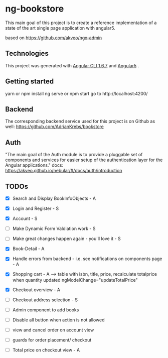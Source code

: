 # ng-bookstore

This main goal of this project is to create a reference implementation of a state of the art single page application with angular5.


based on https://github.com/akveo/ngx-admin

## Technologies

This project was generated with [Angular CLI 1.6.7](https://cli.angular.io/) and [Angular5](https://angular.io/) .


## Getting started
   yarn or npm install
   ng serve or npm start
   go to http://localhost:4200/


## Backend
   The corresponding backend service used for this project is on Github as well: 
   https://github.com/AdrianKrebs/bookstore
   
## Auth
"The main goal of the Auth module is to provide a pluggable set of components and services for easier setup of the authentication layer for the Angular applications."
docs: https://akveo.github.io/nebular/#/docs/auth/introduction



## TODOs

- [x] Search and Display BookInfoObjects - A 
- [x] Login and Register - S
- [x] Account - S
- [ ] Make Dynamic Form Valdiation work - S
- [ ] Make great changes happen again - you'll love it - S 
- [x] Book-Detail - A
- [x] Handle errors from backend - i.e. see notifications on components page - A
- [x] Shopping cart - A --> table with isbn, title, price, recalculate totalprice when quantity updated ngModelChange="updateTotalPrice"
- [x] Checkout overview - A
- [ ] Checkout address selection - S
- [ ] Admin component to add books
- [ ] Disable all button when action is not allowed
- [ ] view and cancel order on account view
- [ ] guards for order placement/ checkout
- [ ] Total price on checkout view - A




